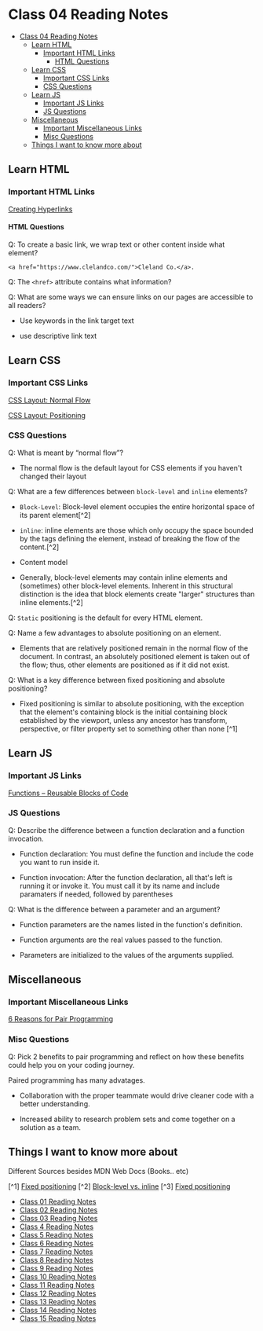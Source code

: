 # Class 04 Reading Notes

- [Class 04 Reading Notes](#class-04-reading-notes)
  - [Learn HTML](#learn-html)
    - [Important HTML Links](#important-html-links)
      - [HTML Questions](#html-questions)
  - [Learn CSS](#learn-css)
    - [Important CSS Links](#important-css-links)
    - [CSS Questions](#css-questions)
  - [Learn JS](#learn-js)
    - [Important JS Links](#important-js-links)
    - [JS Questions](#js-questions)
  - [Miscellaneous](#miscellaneous)
    - [Important Miscellaneous Links](#important-miscellaneous-links)
    - [Misc Questions](#misc-questions)
  - [Things I want to know more about](#things-i-want-to-know-more-about)

## Learn HTML

### Important HTML Links

[Creating Hyperlinks](https://developer.mozilla.org/en-US/docs/Learn/HTML/Introduction_to_HTML/Creating_hyperlinks)

#### HTML Questions

Q: To create a basic link, we wrap text or other content inside what element?

  `<a href="https://www.clelandco.com/">Cleland Co.</a>.`

Q: The `<href>` attribute contains what information?

Q: What are some ways we can ensure links on our pages are accessible to all readers?

- Use keywords in the link target text

- use descriptive link text

## Learn CSS

### Important CSS Links

[CSS Layout: Normal Flow](https://developer.mozilla.org/en-US/docs/Learn/CSS/CSS_layout/Normal_Flow)

[CSS Layout: Positioning](https://developer.mozilla.org/en-US/docs/Learn/CSS/CSS_layout/Positioning)

### CSS Questions

Q: What is meant by “normal flow”?

- The normal flow is the default layout for CSS elements if you haven't changed their layout

Q: What are a few differences between `block-level` and `inline` elements?

- `Block-Level`: Block-level element occupies the entire horizontal space of its parent element[^2]

- `inline`: inline elements are those which only occupy the space bounded by the tags defining the element, instead of breaking the flow of the content.[^2]

- Content model

- Generally, block-level elements may contain inline elements and (sometimes) other block-level elements. Inherent in this structural distinction is the idea that block elements create "larger" structures than inline elements.[^2]

Q: `Static` positioning is the default for every HTML element.

Q: Name a few advantages to absolute positioning on an element.

- Elements that are relatively positioned remain in the normal flow of the document. In contrast, an absolutely positioned element is taken out of the flow; thus, other elements are positioned as if it did not exist.

Q: What is a key difference between fixed positioning and absolute positioning?

- Fixed positioning is similar to absolute positioning, with the exception that the element's containing block is the initial containing block established by the viewport, unless any ancestor has transform, perspective, or filter property set to something other than none [^1]

## Learn JS

### Important JS Links

[Functions – Reusable Blocks of Code](https://developer.mozilla.org/en-US/docs/Learn/JavaScript/Building_blocks/Functions)

### JS Questions

Q: Describe the difference between a function declaration and a function invocation.

- Function declaration: You must define the function and include the code you want to run inside it.

- Function invocation: After the function declaration, all that's left is running it or invoke it. You must call it by its name and include paramaters if needed, followed by parentheses

Q: What is the difference between a parameter and an argument?

- Function parameters are the names listed in the function's definition.

- Function arguments are the real values passed to the function.

- Parameters are initialized to the values of the arguments supplied.

## Miscellaneous

### Important Miscellaneous Links

[6 Reasons for Pair Programming](https://www.codefellows.org/blog/6-reasons-for-pair-programming/)

### Misc Questions

Q: Pick 2 benefits to pair programming and reflect on how these benefits could help you on your coding journey.

 Paired programming has many advatages.

- Collaboration with the proper teammate would drive cleaner code with a better understanding.

- Increased ability to research problem sets and come together on a solution as a team.

## Things I want to know more about

Different Sources besides MDN Web Docs (Books.. etc)

[^1] [Fixed positioning](<https://developer.mozilla.org/en-US/docs/Web/CSS/position#fixed_positioning>)
[^2] [Block-level vs. inline](https://developer.mozilla.org/en-US/docs/Web/HTML/Block-level_elements#block-level_vs._inline)
[^3] [Fixed positioning](<https://developer.mozilla.org/en-US/docs/Web/CSS/position#fixed_positioning>)

- [Class 01 Reading Notes](/code201/class-01.md)
- [Class 02 Reading Notes](/code201/class-02.md)
- [Class 03 Reading Notes](/code201/class-03.md)
- [Class 4 Reading Notes](/code201/class-04.md)
- [Class 5 Reading Notes](/code201/class-05.md)
- [Class 6 Reading Notes](/code201/class-06.md)
- [Class 7 Reading Notes](/code201/class-07.md)
- [Class 8 Reading Notes](/code201/class-08.md)
- [Class 9 Reading Notes](/code201/class-09.md)
- [Class 10 Reading Notes](/code201/class-10.md)
- [Class 11 Reading Notes](/code201/class-11.md)
- [Class 12 Reading Notes](/code201/class-12.md)
- [Class 13 Reading Notes](/code201/class-13.md)
- [Class 14 Reading Notes](/code201/class-14.md)
- [Class 15 Reading Notes](/code201/class-15.md)
